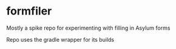 # formfiler
Mostly a spike repo for experimenting with filling in Asylum forms


Repo uses the gradle wrapper for its builds